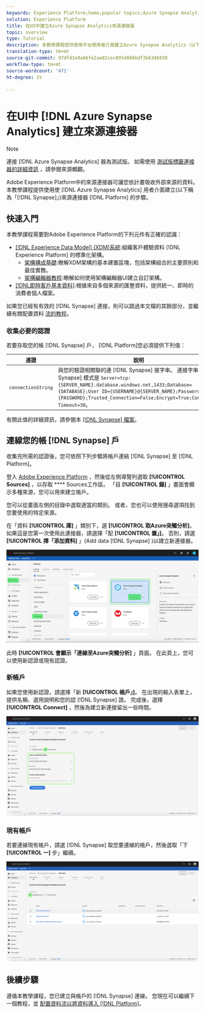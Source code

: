 ```yaml
---
keywords: Experience Platform;home;popular topics;Azure Synapse Analytics;Synapse;synapse;azure synapse analytics
solution: Experience Platform
title: 在UI中建立Azure Synapse Analytics來源連接器
topic: overview
type: Tutorial
description: 本教學課程提供使用平台使用者介面建立Azure Synapse Analytics（以下稱為「Synapse」）來源連接器的步驟。
translation-type: tm+mt
source-git-commit: 97dfd3a9a66fe2ae82cec8954066bdf3b6346830
workflow-type: tm+mt
source-wordcount: '471'
ht-degree: 1%

---
```



# 在UI中 [!DNL Azure Synapse Analytics] 建立來源連接器

>[!NOTE]
>
> 連接 [!DNL Azure Synapse Analytics] 器為測試版。 如需使用 [測試版標籤連接器的詳細資訊](../../../../home.md#terms-and-conditions) ，請參閱來源概觀。

Adobe Experience Platform中的來源連接器可讓您依計畫吸收外部來源的資料。 本教學課程提供使用使 [!DNL Azure Synapse Analytics] 用者介面建立(以下稱為「[!DNL Synapse]」)來源連接器 [!DNL Platform] 的步驟。

## 快速入門

本教學課程需要對Adobe Experience Platform的下列元件有正確的認識：

* [[!DNL Experience Data Model] (XDM)系統](../../../../../xdm/home.md):組織客戶體驗資料 [!DNL Experience Platform] 的標準化架構。
   * [架構構成基礎](../../../../../xdm/schema/composition.md):瞭解XDM架構的基本建置區塊，包括架構組合的主要原則和最佳實務。
   * [架構編輯器教程](../../../../../xdm/tutorials/create-schema-ui.md):瞭解如何使用架構編輯器UI建立自訂架構。
* [[!DNL即時客戶基本資料]](../../../../../profile/home.md):根據來自多個來源的匯整資料，提供統一、即時的消費者個人檔案。

如果您已經有有效的 [!DNL Synapse] 連接，則可以跳過本文檔的其餘部分，並繼續有關配置資料 [流的教程](../../dataflow/databases.md)。

### 收集必要的認證

若要存取您的帳 [!DNL Synapse] 戶， [!DNL Platform]您必須提供下列值：

| 憑證 | 說明 |
| ---------- | ----------- |
| `connectionString` | 與您的驗證相關聯的連 [!DNL Synapse] 接字串。 連接字串 [!DNL Synapse] 模式是 `Server=tcp:{SERVER_NAME}.database.windows.net,1433;Database={DATABASE};User ID={USERNAME}@{SERVER_NAME};Password={PASSWORD};Trusted_Connection=False;Encrypt=True;Connection Timeout=30`。 |

有關此值的詳細資訊，請參閱本 [ [!DNL Synapse] 檔案](https://docs.microsoft.com/en-us/azure/data-factory/connector-azure-sql-data-warehouse)。

## 連線您的帳 [!DNL Synapse] 戶

收集完所需的認證後，您可依照下列步驟將帳戶連結 [!DNL Synapse] 至 [!DNL Platform]。

登入 [Adobe Experience Platform](https://platform.adobe.com) ，然後從左側導覽列選取 **[!UICONTROL Sources]** ，以存取 **** Sources工作區。 「目 **[!UICONTROL 錄]** 」畫面會顯示多種來源，您可以用來建立帳戶。

您可以從畫面左側的目錄中選取適當的類別。 或者，您也可以使用搜尋選項找到您要使用的特定來源。

在「資料 **[!UICONTROL 庫]** 」類別下，選 **[!UICONTROL 取Azure突觸分析]**。 如果這是您第一次使用此連接器，請選擇「配 **[!UICONTROL 置」]**。 否則，請選 **[!UICONTROL 擇「添加資料]** 」(Add data [!DNL Synapse] )以建立新連接器。

![](../../../../images/tutorials/create/azure-synapse-analytics/catalog.png)

此時 **[!UICONTROL 會顯示「連線至Azure突觸分析]** 」頁面。 在此頁上，您可以使用新認證或現有認證。

### 新帳戶

如果您使用新認證，請選擇「新 **[!UICONTROL 帳戶」]**。 在出現的輸入表單上，提供名稱、選用說明和您的認 [!DNL Synapse] 證。 完成後，選擇 **[!UICONTROL Connect]** ，然後為建立新連接留出一些時間。

![](../../../../images/tutorials/create/azure-synapse-analytics/new.png)

### 現有帳戶

若要連線現有帳戶，請選 [!DNL Synapse] 取您要連線的帳戶，然後選取「下 **[!UICONTROL 一]** 步」繼續。

![](../../../../images/tutorials/create/azure-synapse-analytics/existing.png)

## 後續步驟

遵循本教學課程，您已建立與帳戶的 [!DNL Synapse] 連線。 您現在可以繼續下一個教程，並 [配置資料流以將資料導入 [!DNL Platform]](../../dataflow/databases.md)。